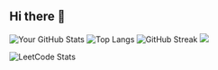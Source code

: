 ## Hi there 👋

<!--
**Makzz1/Makzz1** is a ✨ _special_ ✨ repository because its `README.md` (this file) appears on your GitHub profile.

Here are some ideas to get you started:

- 🔭 I’m currently working on ...
- 🌱 I’m currently learning ...
- 👯 I’m looking to collaborate on ...
- 🤔 I’m looking for help with ...
- 💬 Ask me about ...
- 📫 How to reach me: ...
- 😄 Pronouns: ...
- ⚡ Fun fact: ...
-->
![Your GitHub Stats](https://github-readme-stats.vercel.app/api?username=Makzz1&show_icons=true&theme=tokyonight)
![Top Langs](https://github-readme-stats.vercel.app/api/top-langs/?username=Makzz1&layout=compact&theme=tokyonight)
![GitHub Streak](https://streak-stats.demolab.com?user=Makzz1&theme=tokyonight&hide_border=true)
![](https://api.visitorbadge.io/api/visitors?path=Makzz1&label=Visitors&countColor=%23263759)

![LeetCode Stats](https://leetcard.jacoblin.cool/makzz?theme=dark&font=Baloo&extension=activity)


